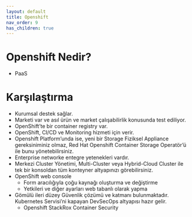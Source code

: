 ```yaml
---
layout: default
title: Openshift
nav_order: 9
has_children: true
---
```



# Openshift Nedir? 
* PaaS

# Karşılaştırma

* Kurumsal destek sağlar.
* Marketi var ve asıl ürün ve market çalışabilirlik konusunda test ediliyor. 
* OpenShift’te bir container registry var. 
* OpenShift, CI/CD ve Monitoring hizmeti için verir.
* Openshift Platform’unda ise, yeni bir Storage Fiziksel Appliance gereksiniminiz olmaz, Red Hat Openshift Container Storage Operatör’ü ile bunu yönetebilirsiniz.  
* Enterprise networke entegre yetenekleri vardır.
* Merkezi Cluster Yönetimi, Multi-Cluster veya Hybrid-Cloud Cluster ile tek bir konsoldan tüm konteyner altyapınızı görebilirsiniz.
* OpenShift web console
    * Form aracılığıyla çoğu kaynağı oluşturma ve değiştirme
    * Yetkileri ve diğer ayarları web tabanlı olarak yapma
* Gömülü ileri düzey Güvenlik çözümü ve katmanı bulunmaktadır. Kubernetes Servisi’ni kapayan DevSecOps altyapısı hazır gelir.
    * Openshift StackRox Container Security